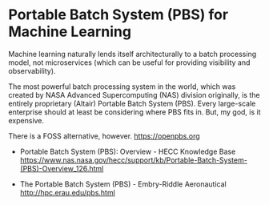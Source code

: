 # Portable Batch System (PBS) for Machine Learning

Machine learning naturally lends itself architecturally to a batch
processing model, not microservices (which can be useful for providing
visibility and observability).

The most powerful batch processing system in the world, which was
created by NASA Advanced Supercomputing (NAS) division originally, is
the entirely proprietary (Altair) Portable Batch System (PBS). Every
large-scale enterprise should at least be considering where PBS fits in.
But, my god, is it expensive.

There is a FOSS alternative, however. https://openpbs.org

* Portable Batch System (PBS): Overview - HECC Knowledge Base  
  https://www.nas.nasa.gov/hecc/support/kb/Portable-Batch-System-(PBS)-Overview_126.html

* The Portable Batch System (PBS) - Embry-Riddle Aeronautical  
  http://hpc.erau.edu/pbs.html
